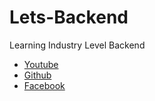 # Lets-Backend

Learning Industry Level Backend

- [Youtube](https://youtu.be/7fjOw8ApZ1I)
- [Github](https://github.com/jiniyasshah)
- [Facebook](https://www.facebook.com/sanket.shah.ts/)
